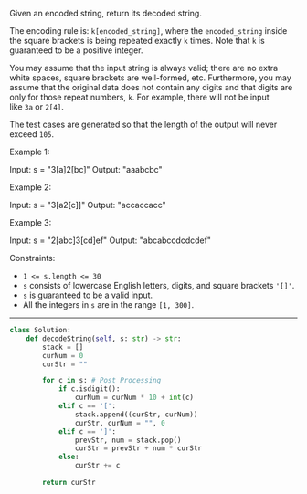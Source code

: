 Given an encoded string, return its decoded string.

The encoding rule is: `k[encoded_string]`, where the `encoded_string` inside the square brackets is being repeated exactly `k` times. Note that `k` is guaranteed to be a positive integer.

You may assume that the input string is always valid; there are no extra white spaces, square brackets are well-formed, etc. Furthermore, you may assume that the original data does not contain any digits and that digits are only for those repeat numbers, `k`. For example, there will not be input like `3a` or `2[4]`.

The test cases are generated so that the length of the output will never exceed `105`.

Example 1:

Input: s = "3[a]2[bc]"
Output: "aaabcbc"

Example 2:

Input: s = "3[a2[c]]"
Output: "accaccacc"

Example 3:

Input: s = "2[abc]3[cd]ef"
Output: "abcabccdcdcdef"

Constraints:

- `1 <= s.length <= 30`
- `s` consists of lowercase English letters, digits, and square brackets `'[]'`.
- `s` is guaranteed to be a valid input.
- All the integers in `s` are in the range `[1, 300]`.

---

```python
class Solution:
    def decodeString(self, s: str) -> str:
        stack = []
        curNum = 0
        curStr = ""

        for c in s: # Post Processing
            if c.isdigit():
                curNum = curNum * 10 + int(c)
            elif c == '[':
                stack.append((curStr, curNum))
                curStr, curNum = "", 0
            elif c == ']':
                prevStr, num = stack.pop()
                curStr = prevStr + num * curStr
            else:
                curStr += c
        
        return curStr
```